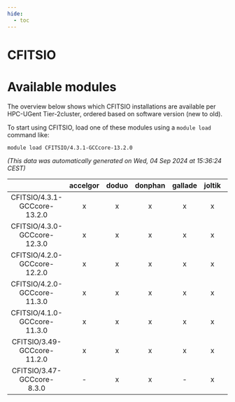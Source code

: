 ```yaml
---
hide:
  - toc
---
```


CFITSIO
=======

# Available modules


The overview below shows which CFITSIO installations are available per HPC-UGent Tier-2cluster, ordered based on software version (new to old).

To start using CFITSIO, load one of these modules using a `module load` command like:

```shell
module load CFITSIO/4.3.1-GCCcore-13.2.0
```

*(This data was automatically generated on Wed, 04 Sep 2024 at 15:36:24 CEST)*  

| |accelgor|doduo|donphan|gallade|joltik|shinx|skitty|
| :---: | :---: | :---: | :---: | :---: | :---: | :---: | :---: |
|CFITSIO/4.3.1-GCCcore-13.2.0|x|x|x|x|x|x|x|
|CFITSIO/4.3.0-GCCcore-12.3.0|x|x|x|x|x|x|x|
|CFITSIO/4.2.0-GCCcore-12.2.0|x|x|x|x|x|-|x|
|CFITSIO/4.2.0-GCCcore-11.3.0|x|x|x|x|x|-|x|
|CFITSIO/4.1.0-GCCcore-11.3.0|x|x|x|x|x|-|x|
|CFITSIO/3.49-GCCcore-11.2.0|x|x|x|x|x|-|x|
|CFITSIO/3.47-GCCcore-8.3.0|-|x|x|-|x|-|x|
